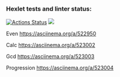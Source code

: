 ### Hexlet tests and linter status:
[![Actions Status](https://github.com/DemetriSam/php-project-45/workflows/hexlet-check/badge.svg)](https://github.com/DemetriSam/php-project-45/actions)
<a href="https://codeclimate.com/github/DemetriSam/php-project-45/maintainability"><img src="https://api.codeclimate.com/v1/badges/e95b1d4c0d8ad465ab42/maintainability" /></a>

Even
https://asciinema.org/a/522950

Calc
https://asciinema.org/a/523002

Gcd
https://asciinema.org/a/523003

Progression
https://asciinema.org/a/523004
